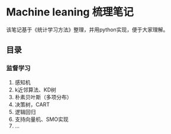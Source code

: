 # Machine leaning 梳理笔记

该笔记基于《统计学习方法》整理，并用python实现，便于大家理解。

## 目录

### 监督学习

1. 感知机
2. k近邻算法、KD树
3. 朴素贝叶斯（多项分布）
4. 决策树，CART
5. 逻辑回归
6. 支持向量机、SMO实现
7. ...